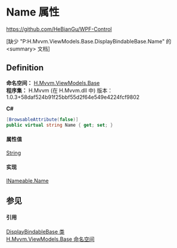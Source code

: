 # Name 属性
https://github.com/HeBianGu/WPF-Control

\[缺少 "P:H.Mvvm.ViewModels.Base.DisplayBindableBase.Name" 的 &lt;summary&gt; 文档\]



## Definition
**命名空间：** <a href="1a39445a-2086-c1ca-7c41-28cbba243517">H.Mvvm.ViewModels.Base</a>  
**程序集：** H.Mvvm (在 H.Mvvm.dll 中) 版本：1.0.3+58daf524b91f25bbf55d2f64e549e4224fcf9802

**C#**
``` C#
[BrowsableAttribute(false)]
public virtual string Name { get; set; }
```



#### 属性值
<a href="https://learn.microsoft.com/dotnet/api/system.string" target="_blank" rel="noopener noreferrer">String</a>

#### 实现
<a href="1f9124fc-ba7e-f9b3-74a1-8ed7ad6cc584">INameable.Name</a>  


## 参见


#### 引用
<a href="a41bb2e7-c3ca-6e5f-c1d1-cff1f4cb3003">DisplayBindableBase 类</a>  
<a href="1a39445a-2086-c1ca-7c41-28cbba243517">H.Mvvm.ViewModels.Base 命名空间</a>  
